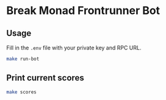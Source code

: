 # Break Monad Frontrunner Bot

## Usage

Fill in the `.env` file with your private key and RPC URL.

```sh
make run-bot
```

## Print current scores

```sh
make scores
```

